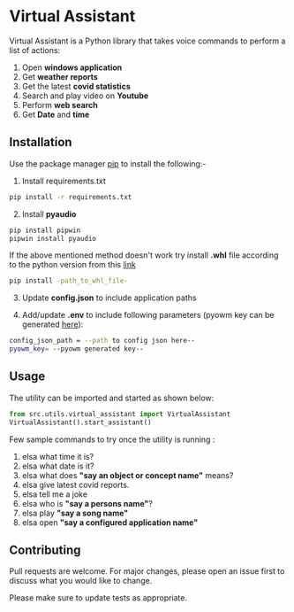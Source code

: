 # Virtual Assistant

Virtual Assistant is a Python library that takes voice commands to perform a list of actions:
1. Open **windows application**
2. Get **weather reports**
3. Get the latest **covid statistics**
4. Search and play video on **Youtube**
5. Perform **web search**
6. Get **Date** and **time**

## Installation

Use the package manager [pip](https://pip.pypa.io/en/stable/) to install the following:-

1. Install requirements.txt
```bash
pip install -r requirements.txt
```
2. Install **pyaudio**
```bash
pip install pipwin
pipwin install pyaudio
```
If the above mentioned method doesn't work try install **.whl** file according to the python version from this [link](https://www.lfd.uci.edu/~gohlke/pythonlibs/#pyaudio)
```bash
pip install -path_to_whl_file-
```
3. Update **config.json** to include application paths

4. Add/update **.env** to include following parameters (pyowm key can be generated [here](https://openweathermap.org/)):
```bash
config_json_path = --path to config json here--
pyowm_key= --pyowm generated key--
```

## Usage

The utility can be imported and started as shown below:

```python
from src.utils.virtual_assistant import VirtualAssistant
VirtualAssistant().start_assistant()
```
Few sample commands to try once the utility is running :
1. elsa what time it is?
2. elsa what date is it?
3. elsa what does **"say an object or concept name"** means?
4. elsa give latest covid reports.
5. elsa tell me a joke
6. elsa who is **"say a persons name"**?
7. elsa play **"say a song name"**
8. elsa open **"say a configured application name"**

## Contributing
Pull requests are welcome. For major changes, please open an issue first to discuss what you would like to change.

Please make sure to update tests as appropriate.
